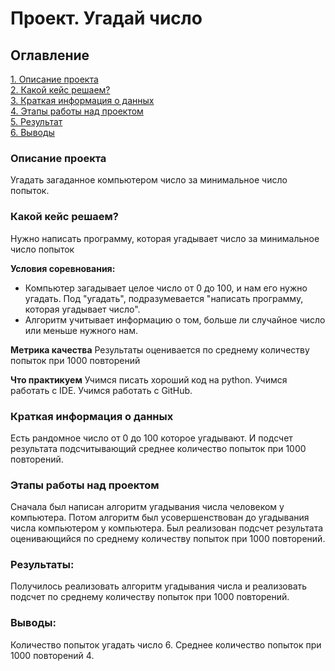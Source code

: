 # Проект. Угадай число


## Оглавление
[1. Описание проекта](https://github.com/deniils/play/tree/main/README.md#Описание-проекта)  
[2. Какой кейс решаем?](https://github.com/deniils/play/tree/main/README.md#Какой-кейс-решаем)  
[3. Краткая информация о данных](https://github.com/deniils/play/tree/main/README.md#Краткая-информация-о-данных)  
[4. Этапы работы над проектом](https://github.com/deniils/play/tree/main/README.md#Этапы-работы-над-проектом)  
[5. Результат](https://github.com/deniils/play/tree/main/README.md#Результат)  
[6. Выводы](https://github.com/deniils/play/tree/main/README.md#Выводы)

### Описание проекта
Угадать загаданное компьютером число за минимальное число попыток.

### Какой кейс решаем?
Нужно написать программу, которая угадывает число за минимальное число попыток

**Условия соревнования:**
- Компьютер загадывает целое число от 0 до 100, и нам его нужно угадать. Под "угадать", подразумевается "написать программу, которая угадывает число".
- Алгоритм учитывает информацию о том, больше ли случайное число или меньше нужного нам.

**Метрика качества**
Результаты оценивается по среднему количеству попыток при 1000 повторений

**Что практикуем**
Учимся писать хороший код на python.
Учимся работать с IDE.
Учимся работать с GitHub.

### Краткая информация о данных
Есть рандомное число от 0 до 100 которое угадывают. И подсчет результата подсчитывающий среднее количество попыток при 1000 повторений.

### Этапы работы над проектом
Сначала был написан алгоритм угадывания числа человеком у компьютера. Потом алгоритм был усовершенствован до угадывания числа компьютером у компьютера. Был реализован подсчет результата оценивающийся по среднему количеству попыток при 1000 повторений.

### Результаты:
Получилось реализовать алгоритм угадывания числа и реализовать подсчет по среднему количеству попыток при 1000 повторений. 

### Выводы:
Количество попыток угадать число 6. Среднее количество попыток при 1000 повторений 4.